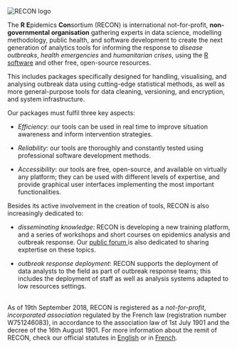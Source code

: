 ---
---

<img src="/img/3mgp.tga" title="RECON logo" alt="RECON logo" />

The **R** **E**pidemics **Con**sortium (RECON) is international
not-for-profit, **non-governmental organisation** gathering experts in data
science, modelling methodology, public health, and software development to
create the next generation of analytics tools for informing the response
to *disease outbreaks*, *health emergencies* and *humanitarian crises*, 
using the [R software](https://www.r-project.org/) and other free, 
open-source resources.

This includes packages specifically designed for handling, visualising, and
analysing outbreak data using cutting-edge statistical methods, as well as more
general-purpose tools for data cleaning, versioning, and encryption, and system
infrastructure.

Our packages must fulfil three key aspects:

- *Efficiency*: our tools can be used in real time to improve situation
  awareness and inform intervention strategies.

- *Reliability*: our tools are thoroughly and constantly tested using
  professional software development methods.

- *Accessibility*: our tools are free, open-source, and available on virtually
  any platform; they can be used with different levels of expertise, and provide
  graphical user interfaces implementing the most important functionalities.

Besides its active involvement in the creation of tools, RECON is also
increasingly dedicated to:

- *disseminating knowledge*: RECON is developing a new training platform, and a
   series of workshops and short courses on epidemics analysis and outbreak
   response. Our [public forum ](/forum) is also dedicated to sharing exptertise
   on these topics.

- *outbreak response deployment*: RECON supports the deployment of data analysts
   to the field as part of outbreak response teams; this includes the deployment
   of staff as well as analysis systems adapted to low resources settings.


<br> As of 19th September 2018, RECON is registered as a *not-for-profit*,
*incorporated association* regulated by the French law (registration number
W751246083), in accordance to the association law of 1st July 1901 and the
decree of the 16th August 1901. For more information about the remit of RECON,
check our official statutes in [English](documents/statutes_en_1.1.pdf) or in
[French](documents/statutes_fr_1.1.pdf).
